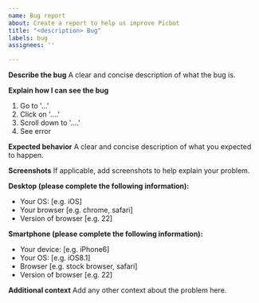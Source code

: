 ```yaml
---
name: Bug report
about: Create a report to help us improve Picbot
title: "<description> Bug"
labels: bug
assignees: ''

---
```


**Describe the bug**
A clear and concise description of what the bug is.

**Explain how I can see the bug**
1. Go to '...'
2. Click on '....'
3. Scroll down to '....'
4. See error

**Expected behavior**
A clear and concise description of what you expected to happen.

**Screenshots**
If applicable, add screenshots to help explain your problem.

**Desktop (please complete the following information):**
 - Your OS: [e.g. iOS]
 - Your browser [e.g. chrome, safari]
 - Version of browser [e.g. 22]

**Smartphone (please complete the following information):**
 - Your device: [e.g. iPhone6]
 - Your OS: [e.g. iOS8.1]
 - Browser [e.g. stock browser, safari]
 - Version of browser [e.g. 22]

**Additional context**
Add any other context about the problem here.
